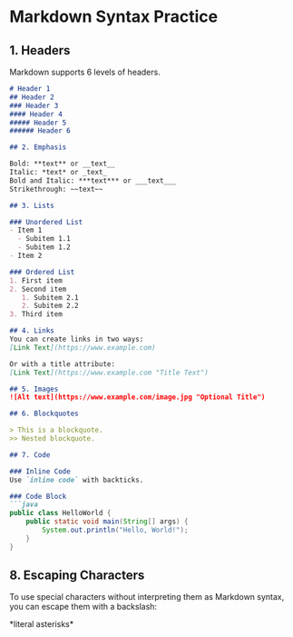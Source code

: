 # Markdown Syntax Practice

## 1. Headers

Markdown supports 6 levels of headers.

```markdown
# Header 1
## Header 2
### Header 3
#### Header 4
##### Header 5
###### Header 6

## 2. Emphasis

Bold: **text** or __text__
Italic: *text* or _text_
Bold and Italic: ***text*** or ___text___
Strikethrough: ~~text~~

## 3. Lists

### Unordered List
- Item 1
  - Subitem 1.1
  - Subitem 1.2
- Item 2

### Ordered List
1. First item
2. Second item
   1. Subitem 2.1
   2. Subitem 2.2
3. Third item

## 4. Links
You can create links in two ways:
[Link Text](https://www.example.com)

Or with a title attribute:
[Link Text](https://www.example.com "Title Text")

## 5. Images
![Alt text](https://www.example.com/image.jpg "Optional Title")

## 6. Blockquotes

> This is a blockquote.
>> Nested blockquote.

## 7. Code

### Inline Code
Use `inline code` with backticks.

### Code Block
```java
public class HelloWorld {
    public static void main(String[] args) {
        System.out.println("Hello, World!");
    }
}
```

## 8. Escaping Characters

To use special characters without interpreting them as Markdown syntax, you can escape them with a backslash:

\*literal asterisks\*